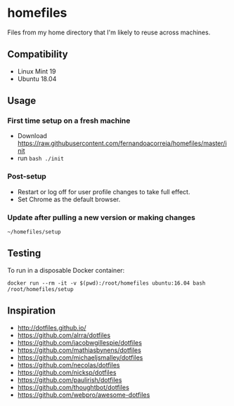 # homefiles
Files from my home directory that I'm likely to reuse across machines.

## Compatibility

* Linux Mint 19
* Ubuntu 18.04

## Usage

### First time setup on a fresh machine

* Download https://raw.githubusercontent.com/fernandoacorreia/homefiles/master/init
* run `bash ./init`

### Post-setup

* Restart or log off for user profile changes to take full effect.
* Set Chrome as the default browser.

### Update after pulling a new version or making changes

```
~/homefiles/setup
```

## Testing

To run in a disposable Docker container:

```
docker run --rm -it -v $(pwd):/root/homefiles ubuntu:16.04 bash
/root/homefiles/setup
```

## Inspiration

* http://dotfiles.github.io/
* https://github.com/alrra/dotfiles
* https://github.com/jacobwgillespie/dotfiles
* https://github.com/mathiasbynens/dotfiles
* https://github.com/michaeljsmalley/dotfiles
* https://github.com/necolas/dotfiles
* https://github.com/nicksp/dotfiles
* https://github.com/paulirish/dotfiles
* https://github.com/thoughtbot/dotfiles
* https://github.com/webpro/awesome-dotfiles
